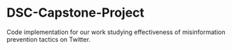 # DSC-Capstone-Project
Code implementation for our work studying effectiveness of misinformation prevention tactics on Twitter.

